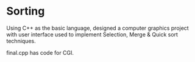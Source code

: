 # Sorting
Using C++ as the basic language, designed a computer graphics project with user interface used to implement Selection, Merge &amp; Quick sort techniques.

final.cpp has code for CGI.
